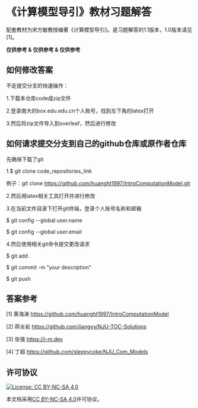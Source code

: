 # 《计算模型导引》教材习题解答

配套教材为宋方敏教授编著《计算模型导引》。是习题解答的1.1版本，1.0版本请见[1]。

**仅供参考 & 仅供参考 & 仅供参考**

## 如何修改答案

不走提交分支的快速操作：

1.下载本仓库code成zip文件

2.登录南大的box.edu.edu.cn个人账号，找到左下角的latex打开

3.然后将zip文件导入到overleaf，然后进行修改

## 如何请求提交分支到自己的github仓库或原作者仓库

先确保下载了git

1.$ git clone code_repositories_link

例子：git clone https://github.com/huanght1997/IntroComputationModel.git

2.然后用latex相关工具打开并进行修改

3.在当前文件目录下打开git终端，登录个人账号名称和邮箱

$ git config --global user.name

$ git config --global user.email

4.然后使用相关git命令提交更改请求

$ git add .

$ git commit -m "your description"

$ git push

## 答案参考

[1] 黄海涛 https://github.com/huanght1997/IntroComputationModel

[2] 蒋炎岩 https://github.com/jiangyy/NJU-TOC-Solutions

[3] 张强 https://i-m.dev

[4] 丁超 https://github.com/sleepycoke/NJU_Com_Models

## 许可协议
[![License: CC BY-NC-SA 4.0](https://mirrors.creativecommons.org/presskit/buttons/88x31/svg/by-nc-sa.svg)](https://creativecommons.org/licenses/by-nc-sa/4.0/)

本文档采用[CC BY-NC-SA 4.0](https://creativecommons.org/licenses/by-nc-sa/4.0/)许可协议。
